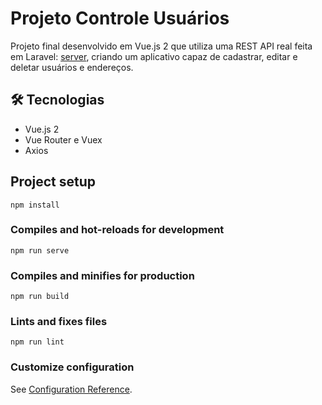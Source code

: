 # Projeto Controle Usuários

Projeto final desenvolvido em Vue.js 2 que utiliza uma REST API real feita em Laravel: [server](https://github.com/lucas-miotto/controle-usuarios), criando um aplicativo capaz de cadastrar, editar e deletar usuários e endereços.

## 🛠️ Tecnologias

- Vue.js 2
- Vue Router e Vuex
- Axios

## Project setup

```
npm install
```

### Compiles and hot-reloads for development

```
npm run serve
```

### Compiles and minifies for production

```
npm run build
```

### Lints and fixes files

```
npm run lint
```

### Customize configuration

See [Configuration Reference](https://cli.vuejs.org/config/).
